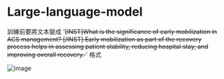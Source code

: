# Large-language-model
訓練前要將文本變成
'<s>[INST]What is the significance of early mobilization in ACS management? [/INST] Early mobilization as part of the recovery process helps in assessing patient stability, reducing hospital stay, and improving overall recovery. </s>'
格式

![image](https://github.com/user-attachments/assets/ff016de8-2c36-46b2-b992-cfb12ebc924f)
